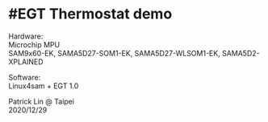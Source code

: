 #EGT Thermostat demo
====
Hardware:<br>
Microchip MPU<br>
SAM9x60-EK, SAMA5D27-SOM1-EK, SAMA5D27-WLSOM1-EK, SAMA5D2-XPLAINED<br>

Software:<br>
Linux4sam + EGT 1.0<br>

Patrick Lin @ Taipei<br>
2020/12/29
